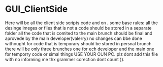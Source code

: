 # GUI_ClientSide
Here will be all the client side scripts code and on .
some base rules:
all the desinge imeges or files that is not a code should be stored in a separate folder
all the code that is comited to the main brunch should be final and aprovede by the main developer(valerry) no changes can bbe done withought 
for code that is temporary should be stored in persnal brunch 
there will be only three brunches one for ech developer and the main one for temporry code or simal things USE YOUR OUN PC.
plz dont add this file with no informing me thx grammer corection dont count )).
